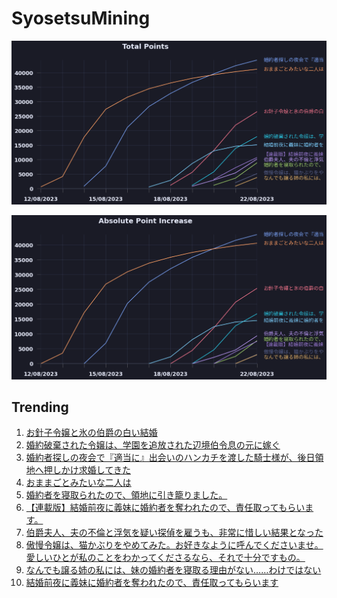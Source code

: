 # SyosetsuMining


![](https://raw.githubusercontent.com/exc4l/SyosetsuMining/main/plots/point_trend.png)

![](https://raw.githubusercontent.com/exc4l/SyosetsuMining/main/plots/point_increase.png)


## Trending

1. [お針子令嬢と氷の伯爵の白い結婚](https://ncode.syosetu.com/n7087ii/)
2. [婚約破棄された令嬢は、学園を追放された辺境伯令息の元に嫁ぐ](https://ncode.syosetu.com/n4135ij/)
3. [婚約者探しの夜会で『適当に』出会いのハンカチを渡した騎士様が、後日領地へ押しかけ求婚してきた](https://ncode.syosetu.com/n2044ij/)
4. [おままごとみたいな二人は](https://ncode.syosetu.com/n1108ij/)
5. [婚約者を寝取られたので、領地に引き籠りました。](https://ncode.syosetu.com/n4527ij/)
6. [【連載版】結婚前夜に義妹に婚約者を奪われたので、責任取ってもらいます。](https://ncode.syosetu.com/n4871ij/)
7. [伯爵夫人、夫の不倫と浮気を疑い探偵を雇うも、非常に惜しい結果となった](https://ncode.syosetu.com/n4144ij/)
8. [傲慢令嬢は、猫かぶりをやめてみた。お好きなように呼んでくださいませ。愛しいひとが私のことをわかってくださるなら、それで十分ですもの。](https://ncode.syosetu.com/n5165ij/)
9. [なんでも譲る姉の私には、妹の婚約者を寝取る理由がない……わけではない](https://ncode.syosetu.com/n5305ij/)
10. [結婚前夜に義妹に婚約者を奪われたので、責任取ってもらいます](https://ncode.syosetu.com/n3623ij/)
